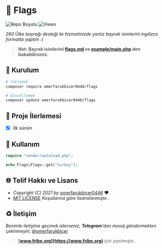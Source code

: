 # 🎌 Flags

![Repo Boyutu](https://img.shields.io/github/repo-size/omerfarukbicer0446/flags) ![Views](https://hits.seeyoufarm.com/api/count/incr/badge.svg?url=https://github.com/omerfarukbicer0446/flags&title=Profile%20Views)

*260 Ülke bayrağı desteği ile hizmetinizde yanlız bayrak isimlerini ingilizce formatta yaptım :(*

> __Not: Bayrak isimlerini [flags.md](https://github.com/omerfarukbicer0446/flags/blob/main/flags.md) ve [example/main.php](https://github.com/omerfarukbicer0446/flags/blob/main/example/main.php) den bakabilirsiniz.__

## 🚀 Kurulum

```bash
# Yüklemek
composer require omerfarukbicer0446/flags

# Güncellemek
composer update omerfarukbicer0446/flags
```

## 📝 Proje İlerlemesi

- [x] *İlk sürüm*

## 📒 Kullanım

```php
require "vendor/autoload.php";

echo Flags\Flags::get("turkey");
```

## 🌐 Telif Hakkı ve Lisans

* *Copyright (C) 2021 by* [omerfarukbicer0446](https://github.com/omerfarukbicer0446) ❤️️
* [MIT LICENSE](https://github.com/omerfarukbicer0446/flags/blob/master/LICENSE) *Koşullarına göre lisanslanmıştır..*

## ♻️ İletişim

*Benimle iletişime geçmek isterseniz, **Telegram**'dan mesaj göndermekten çekinmeyin;* [@omerfarukbicer](https://t.me/omerfarukbicer)


> **[www.fribe.org](https://www.fribe.org)** *için yazılmıştır..*